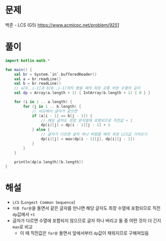 # 문제
백준 - LCS (G5)
https://www.acmicpc.net/problem/9251


# 풀이

```Kotlin
import kotlin.math.*

fun main() {
    val br = System.`in`.bufferedReader()
    val a = br.readLine()
    val b = br.readLine()
    // a[0..i-1]과 b[0..j-1]까지 봤을 때의 최장 공통 부분 수열의 길이
    val dp = Array(a.length + 1) { IntArray(b.length + 1) { 0 } }

    for (i in 1 .. a.length) {
        for (j in 1 .. b.length) {
            // 비교해서 글자가 같으면
            if (a[i - 1] == b[j - 1]) {
                // 해당 글자도 최장 문자열에 포함되므로 직전값 + 1
                dp[i][j] = dp[i - 1][j - 1] + 1
            } else {
                // 글자가 다르면 글자 하나 버렸을 때의 최장 LCS값 가져오기
                dp[i][j] = max(dp[i - 1][j], dp[i][j - 1])
            }
        }
    }

    println(dp[a.length][b.length])
}
```


# 해설
* `LCS` (`Longest Common Sequence`)
* `이중 for문`을 돌면서 같은 글자를 만나면 해당 글자도 최장 수열에 포함되므로 직전 `dp`값에서 `+1`
* 글자가 다르면 수열에 포함되지 않으므로 글자 하나 버리고 둘 중 어떤 것이 더 긴지 `max`로 비교
    * 이 때 직전값은 `for문` 돌면서 앞에서부터 `dp`값이 채워지므로 구해져있음